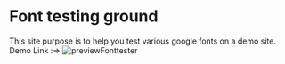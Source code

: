 # Font testing ground
This site purpose is to help you test various google fonts on a demo site.
Demo Link :=> 
![previewFonttester](https://user-images.githubusercontent.com/67021050/112049887-7f0af080-8b50-11eb-8aee-1e7f4a8c6bd7.png)
